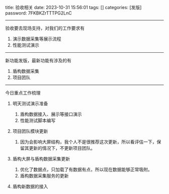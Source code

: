 title: 验收相关 
date: 2023-10-31 15:56:01 
tags: []
categories: [发版]
password: 7FKBKZrTTTPG2LnC

---
 <!--more-->
验收要去现场支持，对我们的工作要求有

1. 演示数据采集等展示流程
2. 性能测试演示

---

新功能发版，最新功能有涉及的有

1. 盾构数据采集
2. 项目团队

---

今日重点工作梳理

1. 明天测试演示准备

   1. 盾构数据接入、展示等接口演示
   2. 性能测试脚本编写

2. 项目团队模块更新

   1. 因为会影响大屏结构，我个人不是很推荐这次更新，所以看评估一下，保留其更新的情况下，不更新项目团队。

3. 盾构大屏与盾构数据采集更新

   1. 优化了数据点，只加载了有数据有点，所以现在数据能够正常吸附。
   2. 盾构数据采集服务的更新

4. 盾构新数据的接入

   